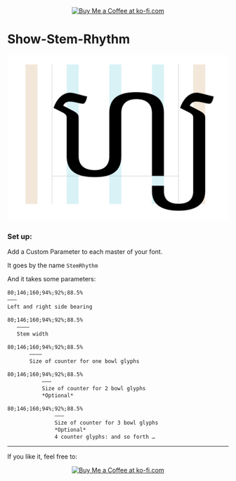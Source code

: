 <p align="center">
<a href='https://ko-fi.com/M4M580HG' target='_blank'><img height='36' style='border:0px;height:36px;' src='https://az743702.vo.msecnd.net/cdn/kofi1.png?v=0' border='0' alt='Buy Me a Coffee at ko-fi.com' /></a>
</p>

# Show-Stem-Rhythm

<p align="center">
<img src="https://raw.githubusercontent.com/Mark2Mark/show-stem-rhythm/master/Stem%20Rhythm%20-%20Mark%20Fromberg%2001.png" alt="Mark Zones" height="">
</p>

### Set up:

Add a Custom Parameter to each master of your font.


It goes by the name `StemRhythm`


And it takes some parameters:



```
80;146;160;94%;92%;88.5%
———
Left and right side bearing
```


```
80;146;160;94%;92%;88.5%
   ————
   Stem width
```


```
80;146;160;94%;92%;88.5%
       ————
       Size of counter for one bowl glyphs
```


```
80;146;160;94%;92%;88.5%
           ———
           Size of counter for 2 bowl glyphs
           *Optional*
```


```
80;146;160;94%;92%;88.5%
               ———
               Size of counter for 3 bowl glyphs
               *Optional*
               4 counter glyphs: and so forth …
```


--- 
If you like it, feel free to:

<p align="center">
<a href='https://ko-fi.com/M4M580HG' target='_blank'><img height='36' style='border:0px;height:36px;' src='https://az743702.vo.msecnd.net/cdn/kofi1.png?v=0' border='0' alt='Buy Me a Coffee at ko-fi.com' /></a>
</p>